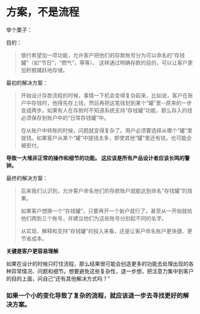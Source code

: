# 方案，不是流程

举个栗子：

目的：

> 银行希望加一项功能，允许客户把他们的存款账号分为可以命名的“存钱罐”（如“节日”，“燃气”，等等）。 这样通过明确存款的目的，可以让客户更加积极踊跃地存储。

最初的解决方案：

> 开始设计存款流程的时候，事情一下机会变得复杂起来，比如说，客户在账户中存钱时，他得先存上钱，然后再把这笔钱划到某个“罐”里--原来的一步变成两步。如果有人在存款时不知道系统支持“存钱罐”功能，那么存入的钱必须保存到账户中的“日常存钱罐”中。
> 
> 在从账户中转账的时候，问题就变得复杂了。用户必须要选择从哪个“罐”里提钱。如果客户从某个“罐”中提钱太多，即使其他“罐”里还有钱，也可能会被拒付。

**导致一大堆非正常的操作和细节的功能。 这应该是所有产品设计者应该长鸣的警钟。**

最终的解决方案：

> 后来我们认识到，允许客户命名他们的存款账户就能达到命名“存钱罐”的效果。
> 
> 如果客户想换一个“存钱罐”，只要再开一个新户就行了。甚至从一开始就给他们两到三个账号，并建议他们为这些账号分别起不同的名字。
> 
> 从实现、解释和支持“存钱罐”的投入来看，还是让客户命名账户更快捷、更节省成本。

**关键是客户更容易理解**

如果在设计的时候只盯住流程，那么结果很可能会创造更多的功能去处理出现的各种异常情况、问题和细节。想要避免这些复杂性，退一步想，把注意力集中到客户的目的上面，问自己“还有其他解决方式吗？”

### **如果一个小的变化导致了复杂的流程，就应该退一步去寻找更好的解决方案。**

